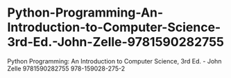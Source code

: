 # Python-Programming-An-Introduction-to-Computer-Science-3rd-Ed.-John-Zelle-9781590282755
Python Programming: An Introduction to Computer Science, 3rd Ed. - John Zelle 9781590282755 978-159028-275-2
